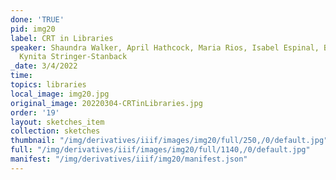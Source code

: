 ```yaml
---
done: 'TRUE'
pid: img20
label: CRT in Libraries
speaker: Shaundra Walker, April Hathcock, Maria Rios, Isabel Espinal, Betsy Yoon,
  Kynita Stringer-Stanback
_date: 3/4/2022
time:
topics: libraries
local_image: img20.jpg
original_image: 20220304-CRTinLibraries.jpg
order: '19'
layout: sketches_item
collection: sketches
thumbnail: "/img/derivatives/iiif/images/img20/full/250,/0/default.jpg"
full: "/img/derivatives/iiif/images/img20/full/1140,/0/default.jpg"
manifest: "/img/derivatives/iiif/img20/manifest.json"
---
```

